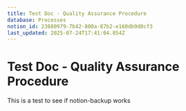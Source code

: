 ```yaml
---
title: Test Doc - Quality Assurance Procedure
database: Processes
notion_id: 23880979-7b42-800a-87b2-e160db9d0cf3
last_updated: 2025-07-24T17:41:04.854Z
---
```


# Test Doc - Quality Assurance Procedure


This is a test to see if notion-backup works

